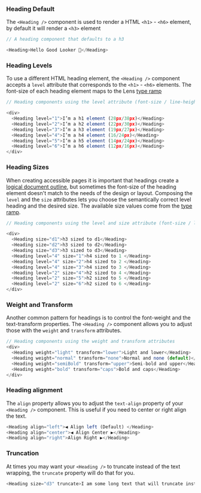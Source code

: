 
### Heading Default
The `<Heading />` component is used to render a HTML `<h1>` - `<h6>` element, by default it will render a `<h3>` element
```js
// A heading component that defaults to a h3

<Heading>Hello Good Looker 👋</Heading>
```

<div class="doc-section-divider"></div>

### Heading Levels

To use a different HTML heading element,  the `<Heading />` component accepts a `level` attribute that corresponds to the `<h1>` - `<h6>` elements. The font-size of each heading element maps to the Lens [type ramp](/#!/Typography)

```js
// Heading components using the level attribute (font-size / line-height)

<div>
  <Heading level="1">I’m a h1 element (28px/38px)</Heading>
  <Heading level="2">I’m a h2 element (22px/30px)</Heading>
  <Heading level="3">I’m a h3 element (19px/27px)</Heading>
  <Heading level="4">I’m a h4 element (16/24px)</Heading>
  <Heading level="5">I’m a h5 element (14px/24px)</Heading>
  <Heading level="6">I’m a h6 element (12px/16px)</Heading>
</div>
```
<div class="doc-section-divider"></div>

### Heading Sizes

When creating accessible pages it is important that headings create a [logical document outline](https://bitsofco.de/using-heading-elements-to-create-a-document-outline/), but sometimes the font-size of the heading element doesn't match to the needs of the design or layout. Composing the `level` and the `size` attributes lets you choose the semantically correct level heading and the desired size. The available size values come from the [type ramp](/#!/Typography).

```js
// Heading components using the level and size attribute (font-size / line-height)

<div>
  <Heading size="d1">h3 sized to d1</Heading>
  <Heading size="d2">h3 sized to d2</Heading>
  <Heading size="d3">h3 sized to d3</Heading>
  <Heading level="4" size="1">h4 sized to 1 </Heading>
  <Heading level="4" size="2">h4 sized to 2 </Heading>
  <Heading level="4" size="3">h4 sized to 3 </Heading>
  <Heading level="2" size="4">h2 sized to 4 </Heading>
  <Heading level="2" size="5">h2 sized to 5 </Heading>
  <Heading level="2" size="6">h2 sized to 6 </Heading>
</div>
```

<div class="doc-section-divider"></div>

### **Weight and Transform**

Another common pattern for headings is to control the font-weight and the text-transform properties. The `<Heading />` component allows you to adjust those with the `weight` and `transform` attributes.

```js
// Heading components using the weight and transform attributes
<div>
  <Heading weight="light" transform="lower">Light and lower</Heading>
  <Heading weight="normal" transform="none">Normal and none (default)</Heading>
  <Heading weight="semiBold" transform="upper">Semi-bold and upper</Heading>
  <Heading weight="bold" transform="caps">Bold and caps</Heading>
</div>
```

<div class="doc-section-divider"></div>

### Heading alignment

The `align` property allows you to adjust the `text-align` property of your `<Heading />` component. This is useful if you need to center or right align the text.

```js
<Heading align="left">◀️ Align left (Default) </Heading>
<Heading align="center">◀️ Align Center ▶️</Heading>
<Heading align="right">Align Right ▶️</Heading>
```

<div class="doc-section-divider"></div>

### Truncation

At times you may want your `<Heading />` to truncate instead of the text wrapping, the `truncate` property will do that for you.

```js
<Heading size="d3" truncate>I am some long text that will truncate instead of wrapping</Heading>
```
